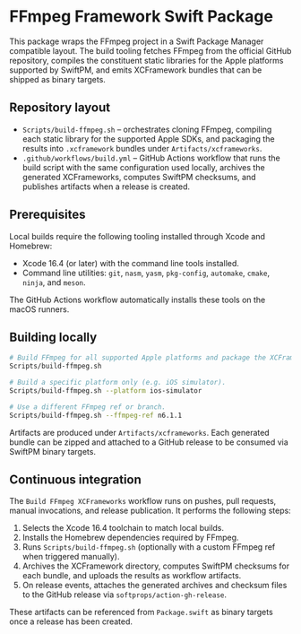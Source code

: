 # FFmpeg Framework Swift Package

This package wraps the FFmpeg project in a Swift Package Manager compatible
layout. The build tooling fetches FFmpeg from the official GitHub repository,
compiles the constituent static libraries for the Apple platforms supported by
SwiftPM, and emits XCFramework bundles that can be shipped as binary targets.

## Repository layout

- `Scripts/build-ffmpeg.sh` – orchestrates cloning FFmpeg, compiling each static
  library for the supported Apple SDKs, and packaging the results into
  `.xcframework` bundles under `Artifacts/xcframeworks`.
- `.github/workflows/build.yml` – GitHub Actions workflow that runs the build
  script with the same configuration used locally, archives the generated
  XCFrameworks, computes SwiftPM checksums, and publishes artifacts when a
  release is created.

## Prerequisites

Local builds require the following tooling installed through Xcode and
Homebrew:

- Xcode 16.4 (or later) with the command line tools installed.
- Command line utilities: `git`, `nasm`, `yasm`, `pkg-config`, `automake`,
  `cmake`, `ninja`, and `meson`.

The GitHub Actions workflow automatically installs these tools on the macOS
runners.

## Building locally

```bash
# Build FFmpeg for all supported Apple platforms and package the XCFrameworks.
Scripts/build-ffmpeg.sh

# Build a specific platform only (e.g. iOS simulator).
Scripts/build-ffmpeg.sh --platform ios-simulator

# Use a different FFmpeg ref or branch.
Scripts/build-ffmpeg.sh --ffmpeg-ref n6.1.1
```

Artifacts are produced under `Artifacts/xcframeworks`. Each generated bundle can
be zipped and attached to a GitHub release to be consumed via SwiftPM binary
targets.

## Continuous integration

The `Build FFmpeg XCFrameworks` workflow runs on pushes, pull requests, manual
invocations, and release publication. It performs the following steps:

1. Selects the Xcode 16.4 toolchain to match local builds.
2. Installs the Homebrew dependencies required by FFmpeg.
3. Runs `Scripts/build-ffmpeg.sh` (optionally with a custom FFmpeg ref when
   triggered manually).
4. Archives the XCFramework directory, computes SwiftPM checksums for each
   bundle, and uploads the results as workflow artifacts.
5. On release events, attaches the generated archives and checksum files to the
   GitHub release via `softprops/action-gh-release`.

These artifacts can be referenced from `Package.swift` as binary targets once a
release has been created.
